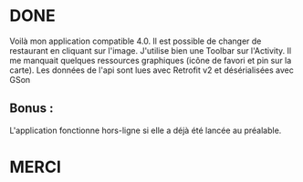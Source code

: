 
# DONE

Voilà mon application compatible 4.0. 
Il est possible de changer de restaurant en cliquant sur l'image. 
J'utilise bien une Toolbar sur l'Activity.
Il me manquait quelques ressources graphiques (icône de favori et pin sur la carte).
Les données de l'api sont lues avec Retrofit v2 et désérialisées avec GSon




## Bonus :

L'application fonctionne hors-ligne si elle a déjà été lancée au préalable.


# MERCI

